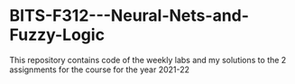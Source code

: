 # BITS-F312---Neural-Nets-and-Fuzzy-Logic
This repository contains code of the weekly labs and my solutions to the 2 assignments for the course for the year 2021-22
